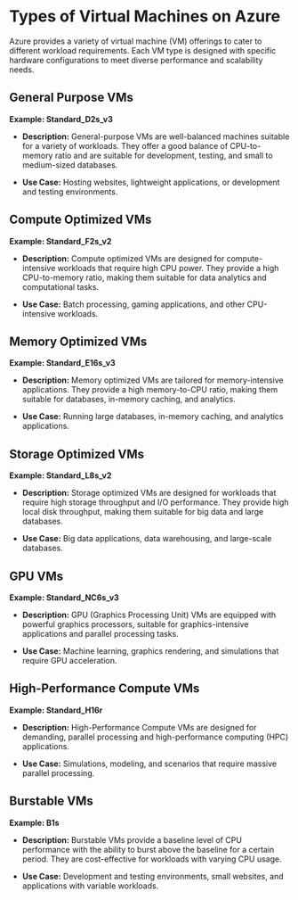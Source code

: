 # Types of Virtual Machines on Azure

Azure provides a variety of virtual machine (VM) offerings to cater to different workload requirements. Each VM type is designed with specific hardware configurations to meet diverse performance and scalability needs.

## General Purpose VMs

**Example: Standard_D2s_v3**

- **Description:** General-purpose VMs are well-balanced machines suitable for a variety of workloads. They offer a good balance of CPU-to-memory ratio and are suitable for development, testing, and small to medium-sized databases.

- **Use Case:** Hosting websites, lightweight applications, or development and testing environments.

## Compute Optimized VMs

**Example: Standard_F2s_v2**

- **Description:** Compute optimized VMs are designed for compute-intensive workloads that require high CPU power. They provide a high CPU-to-memory ratio, making them suitable for data analytics and computational tasks.

- **Use Case:** Batch processing, gaming applications, and other CPU-intensive workloads.

## Memory Optimized VMs

**Example: Standard_E16s_v3**

- **Description:** Memory optimized VMs are tailored for memory-intensive applications. They provide a high memory-to-CPU ratio, making them suitable for databases, in-memory caching, and analytics.

- **Use Case:** Running large databases, in-memory caching, and analytics applications.

## Storage Optimized VMs

**Example: Standard_L8s_v2**

- **Description:** Storage optimized VMs are designed for workloads that require high storage throughput and I/O performance. They provide high local disk throughput, making them suitable for big data and large databases.

- **Use Case:** Big data applications, data warehousing, and large-scale databases.

## GPU VMs

**Example: Standard_NC6s_v3**

- **Description:** GPU (Graphics Processing Unit) VMs are equipped with powerful graphics processors, suitable for graphics-intensive applications and parallel processing tasks.

- **Use Case:** Machine learning, graphics rendering, and simulations that require GPU acceleration.

## High-Performance Compute VMs

**Example: Standard_H16r**

- **Description:** High-Performance Compute VMs are designed for demanding, parallel processing and high-performance computing (HPC) applications.

- **Use Case:** Simulations, modeling, and scenarios that require massive parallel processing.

## Burstable VMs

**Example: B1s**

- **Description:** Burstable VMs provide a baseline level of CPU performance with the ability to burst above the baseline for a certain period. They are cost-effective for workloads with varying CPU usage.

- **Use Case:** Development and testing environments, small websites, and applications with variable workloads.